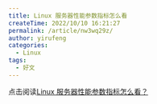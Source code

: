 ```yaml
---
title: Linux 服务器性能参数指标怎么看
createTime: 2022/10/10 16:21:27
permalink: /article/nw3wq29z/
author: yirufeng
categories:
  - Linux
tags:
  - 好文
---
```


点击阅读[Linux 服务器性能参数指标怎么看？](https://mp.weixin.qq.com/s/z2Ji31CsY-rMXVmf9geY_g)

<!-- more -->
